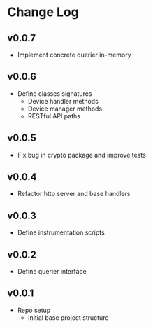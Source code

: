 # Change Log

## v0.0.7

- Implement concrete querier in-memory

## v0.0.6

- Define classes signatures
  - Device handler methods
  - Device manager methods
  - RESTful API paths

## v0.0.5

- Fix bug in crypto package and improve tests

## v0.0.4

- Refactor http server and base handlers

## v0.0.3

- Define instrumentation scripts

## v0.0.2

- Define querier interface

## v0.0.1

- Repo setup
    - Initial base project structure